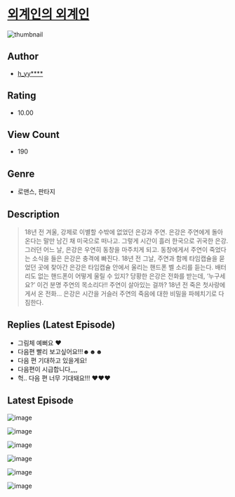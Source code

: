 # [외계인의 외계인](https://comic.naver.com/bestChallenge/list?titleId=811399)
![thumbnail](https://image-comic.pstatic.net/user_contents_data/challenge_comic/2023/05/25/upload_4049642286818026547_480x623.jpeg)

## Author
- [h_yy****](https://comic.naver.com/artistTitle?id=367310)

## Rating
- 10.00

## View Count
- 190

## Genre
- 로맨스, 판타지

## Description
> 18년 전 겨울, 강제로 이별할 수밖에 없었던 은강과 주연. 은강은 주연에게 돌아온다는 말만 남긴 채 미국으로 떠나고. 그렇게 시간이 흘러 한국으로 귀국한 은강. 그러던 어느 날, 은강은 우연히 동창을 마주치게 되고. 동창에게서 주연이 죽었다는 소식을 들은 은강은 충격에 빠진다. 18년 전 그날, 주연과 함께 타임캡슐을 묻었던 곳에 찾아간 은강은 타임캡슐 안에서 울리는 핸드폰 벨 소리를 듣는다. 배터리도 없는 핸드폰이 어떻게 울릴 수 있지? 당황한 은강은 전화를 받는데, ‘누구세요?’ 이건 분명 주연의 목소리다!! 주연이 살아있는 걸까? 18년 전 죽은 첫사랑에게서 온 전화... 은강은 시간을 거슬러 주연의 죽음에 대한 비밀을 파헤치기로 다짐한다.

## Replies (Latest Episode)
- 그림체 예뻐요 ❤️
- 다음편 빨리 보고싶어요!!!☻☻☻
- 다음 편 기대하고 있을게요!
- 다음편이 시급합니다,,,,
- 헉.. 다음 편 너무 기대돼요!!! ♥♥♥

## Latest Episode
![image](https://image-comic.pstatic.net/user_contents_data/challenge_comic/2023/05/25/367310/upload_3991705935300344165.jpeg)

![image](https://image-comic.pstatic.net/user_contents_data/challenge_comic/2023/05/25/367310/upload_4121693288114971697.jpeg)

![image](https://image-comic.pstatic.net/user_contents_data/challenge_comic/2023/05/25/367310/upload_7148961271104758884.jpeg)

![image](https://image-comic.pstatic.net/user_contents_data/challenge_comic/2023/05/25/367310/upload_4122871952469734194.jpeg)

![image](https://image-comic.pstatic.net/user_contents_data/challenge_comic/2023/05/25/367310/upload_3774354280025253173.jpeg)

![image](https://image-comic.pstatic.net/user_contents_data/challenge_comic/2023/05/25/367310/upload_7364006830430892854.jpeg)
